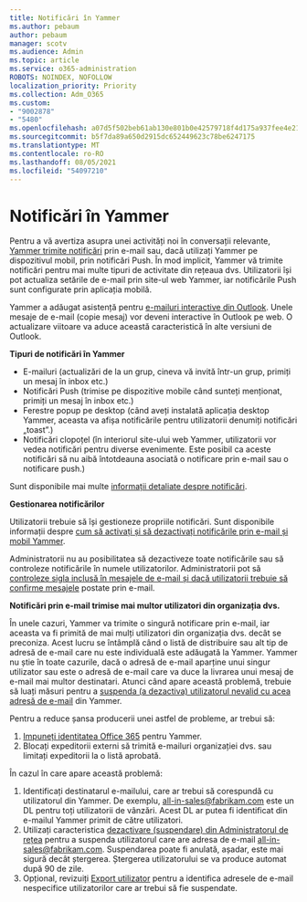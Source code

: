```yaml
---
title: Notificări în Yammer
ms.author: pebaum
author: pebaum
manager: scotv
ms.audience: Admin
ms.topic: article
ms.service: o365-administration
ROBOTS: NOINDEX, NOFOLLOW
localization_priority: Priority
ms.collection: Adm_O365
ms.custom:
- "9002878"
- "5480"
ms.openlocfilehash: a07d5f502beb61ab130e801b0e42579718f4d175a937fee4e21ab9f7339dbffd
ms.sourcegitcommit: b5f7da89a650d2915dc652449623c78be6247175
ms.translationtype: MT
ms.contentlocale: ro-RO
ms.lasthandoff: 08/05/2021
ms.locfileid: "54097210"
---
```

# <a name="notifications-in-yammer"></a>Notificări în Yammer

Pentru a vă avertiza asupra unei activități noi în conversații relevante, [Yammer trimite notificări](https://support.microsoft.com/en-gb/office/enable-or-disable-yammer-email-and-phone-notifications-93e530e0-189f-4768-8f28-7683d48cc996) prin e-mail sau, dacă utilizați Yammer pe dispozitivul mobil, prin notificări Push. În mod implicit, Yammer vă trimite notificări pentru mai multe tipuri de activitate din rețeaua dvs. Utilizatorii își pot actualiza setările de e-mail prin site-ul web Yammer, iar notificările Push sunt configurate prin aplicația mobilă. 

Yammer a adăugat asistență pentru [e-mailuri interactive din Outlook](https://techcommunity.microsoft.com/t5/outlook-blog/interactive-yammer-emails-in-outlook-on-the-web-are-here/ba-p/1209420). Unele mesaje de e-mail (copie mesaj) vor deveni interactive în Outlook pe web. O actualizare viitoare va aduce această caracteristică în alte versiuni de Outlook.

**Tipuri de notificări în Yammer**

- E-mailuri (actualizări de la un grup, cineva vă invită într-un grup, primiți un mesaj în inbox etc.)
- Notificări Push (trimise pe dispozitive mobile când sunteți menționat, primiți un mesaj în inbox etc.)
- Ferestre popup pe desktop (când aveți instalată aplicația desktop Yammer, aceasta va afișa notificările pentru utilizatorii denumiți notificări „toast”.)
- Notificări clopoțel (în interiorul site-ului web Yammer, utilizatorii vor vedea notificări pentru diverse evenimente. Este posibil ca aceste notificări să nu aibă întotdeauna asociată o notificare prin e-mail sau o notificare push.)

Sunt disponibile mai multe [informații detaliate despre notificări](https://support.microsoft.com/en-gb/office/enable-or-disable-yammer-email-and-phone-notifications-93e530e0-189f-4768-8f28-7683d48cc996).

**Gestionarea notificărilor**

Utilizatorii trebuie să își gestioneze propriile notificări. Sunt disponibile informații despre [cum să activați și să dezactivați notificările prin e-mail și mobil Yammer](https://support.microsoft.com/en-gb/office/enable-or-disable-yammer-email-and-phone-notifications-93e530e0-189f-4768-8f28-7683d48cc996). 

Administratorii nu au posibilitatea să dezactiveze toate notificările sau să controleze notificările în numele utilizatorilor. Administratorii pot să [controleze sigla inclusă în mesajele de e-mail și dacă utilizatorii trebuie să confirme mesajele](https://docs.microsoft.com/yammer/configure-your-yammer-network/configure-email-and-yammer) postate prin e-mail.

**Notificări prin e-mail trimise mai multor utilizatori din organizația dvs.**

În unele cazuri, Yammer va trimite o singură notificare prin e-mail, iar aceasta va fi primită de mai mulți utilizatori din organizația dvs. decât se preconiza. Acest lucru se întâmplă când o listă de distribuire sau alt tip de adresă de e-mail care nu este individuală este adăugată la Yammer. Yammer nu știe în toate cazurile, dacă o adresă de e-mail aparține unui singur utilizator sau este o adresă de e-mail care va duce la livrarea unui mesaj de e-mail mai multor destinatari. Atunci când apare această problemă, trebuie să luați măsuri pentru a [suspenda (a dezactiva) utilizatorul nevalid cu acea adresă de e-mail](https://docs.microsoft.com/yammer/manage-yammer-users/add-block-or-remove-users#remove-users) din Yammer. 

Pentru a reduce șansa producerii unei astfel de probleme, ar trebui să:

1. [Impuneți identitatea Office 365](https://docs.microsoft.com/yammer/configure-your-yammer-network/enforce-office-365-identity) pentru Yammer.
2. Blocați expeditorii externi să trimită e-mailuri organizației dvs. sau limitați expeditorii la o listă aprobată.

În cazul în care apare această problemă:

1. Identificați destinatarul e-mailului, care ar trebui să corespundă cu utilizatorul din Yammer. De exemplu, all-in-sales@fabrikam.com este un DL pentru toți utilizatorii de vânzări. Acest DL ar putea fi identificat din e-mailul Yammer primit de către utilizatori.
2. Utilizați caracteristica [dezactivare (suspendare) din Administratorul de rețea](https://docs.microsoft.com/yammer/manage-yammer-users/add-block-or-remove-users#remove-users) pentru a suspenda utilizatorul care are adresa de e-mail all-in-sales@fabrikam.com. Suspendarea poate fi anulată, așadar, este mai sigură decât ștergerea. Ștergerea utilizatorului se va produce automat după 90 de zile.
3. Opțional, revizuiți [Export utilizator](https://docs.microsoft.com/yammer/manage-security-and-compliance/export-yammer-enterprise-data#ExportUsers) pentru a identifica adresele de e-mail nespecifice utilizatorilor care ar trebui să fie suspendate.
